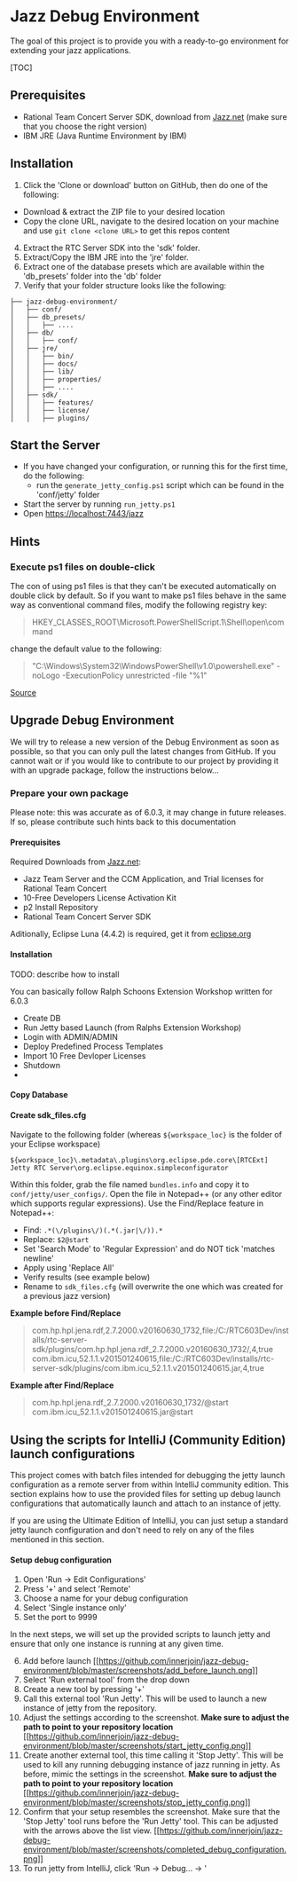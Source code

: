 
Jazz Debug Environment
======================

The goal of this project is to provide you with a ready-to-go environment for extending your jazz applications.

[TOC]

Prerequisites
-------------
 - Rational Team Concert Server SDK, download from [Jazz.net](https://jazz.net/downloads/rational-team-concert/) (make sure that you choose the right version)
 - IBM JRE (Java Runtime Environment by IBM)

Installation
------------
 1. Click the 'Clone or download' button on GitHub, then do one of the following:
  - Download & extract the ZIP file to your desired location
  - Copy the clone URL, navigate to the desired location on your machine and use `git clone <clone URL>` to get this repos content
 4. Extract the RTC Server SDK into the 'sdk' folder.
 5. Extract/Copy the IBM JRE into the 'jre' folder.
 6. Extract one of the database presets which are available within the 'db_presets' folder into the 'db' folder
 7. Verify that your folder structure looks like the following:

```
├── jazz-debug-environment/
│   ├── conf/
│   ├── db_presets/
│   │   ├── ....
│   ├── db/
│   │   ├── conf/
│   ├── jre/
│   │   ├── bin/
│   │   ├── docs/
│   │   ├── lib/
│   │   ├── properties/
│   │   ├── ....
│   ├── sdk/
│   │   ├── features/
│   │   ├── license/
│   │   ├── plugins/
```

Start the Server
----------------

 - If you have changed your configuration, or running this for the first time, do the following:
	 - run the `generate_jetty_config.ps1` script which can be found in the 'conf/jetty' folder
 - Start the server by running `run_jetty.ps1`
 - Open [https://localhost:7443/jazz](https://localhost:7443/jazz)


Hints
-----
### Execute ps1 files on double-click
The con of using ps1 files is that they can't be executed automatically on double click by default. So if you want to make ps1 files behave in the same way as conventional command files, modify the following registry key:

> HKEY_CLASSES_ROOT\Microsoft.PowerShellScript.1\Shell\open\command

change the default value to the following:

> "C:\Windows\System32\WindowsPowerShell\v1.0\powershell.exe" -noLogo -ExecutionPolicy unrestricted -file "%1"

[Source](http://stackoverflow.com/a/20623597)

Upgrade Debug Environment
-------------------------
We will try to release a new version of the Debug Environment as soon as possible, so that you can only pull the latest changes from GitHub. If you cannot wait or if you would like to contribute to our project by providing it with an upgrade package, follow the instructions below...

### Prepare your own package
Please note: this was accurate as of 6.0.3, it may change in future releases. If so, please contribute such hints back to this documentation

#### Prerequisites
Required Downloads from [Jazz.net](https://jazz.net/downloads/rational-team-concert/):

 - Jazz Team Server and the CCM Application, and Trial licenses for Rational Team Concert
 - 10-Free Developers License Activation Kit
 - p2 Install Repository
 - Rational Team Concert Server SDK 

Aditionally, Eclipse Luna (4.4.2) is required, get it from [eclipse.org](https://eclipse.org/downloads/packages/eclipse-ide-java-ee-developers/lunasr2)

#### Installation
TODO: describe how to install

You can basically follow Ralph Schoons Extension Workshop written for 6.0.3

 - Create DB
 - Run Jetty based Launch (from Ralphs Extension Workshop)
 - Login with ADMIN/ADMIN
 - Deploy Predefined Process Templates
 - Import 10 Free Devloper Licenses
 - Shutdown
 - 
 
#### Copy Database


#### Create sdk_files.cfg
Navigate to the following folder (whereas `${workspace_loc}` is the folder of your Eclipse workspace)

    ${workspace_loc}\.metadata\.plugins\org.eclipse.pde.core\[RTCExt] Jetty RTC Server\org.eclipse.equinox.simpleconfigurator

Within this folder, grab the file named `bundles.info` and copy it to `conf/jetty/user_configs/`. Open the file in Notepad++ (or any other editor which supports regular expressions).
Use the Find/Replace feature in Notepad++:

 - Find: `.*(\/plugins\/)(.*(.jar|\/)).*`
 - Replace: `$2@start`
 - Set 'Search Mode' to 'Regular Expression' and do NOT tick 'matches newline'
 - Apply using 'Replace All'
 - Verify results (see example below)
 - Rename to `sdk_files.cfg` (will overwrite the one which was created for a previous jazz version)

**Example before Find/Replace**

>com.hp.hpl.jena.rdf,2.7.2000.v20160630_1732,file:/C:/RTC603Dev/installs/rtc-server-sdk/plugins/com.hp.hpl.jena.rdf_2.7.2000.v20160630_1732/,4,true
>com.ibm.icu,52.1.1.v201501240615,file:/C:/RTC603Dev/installs/rtc-server-sdk/plugins/com.ibm.icu_52.1.1.v201501240615.jar,4,true

**Example after Find/Replace**

> com.hp.hpl.jena.rdf_2.7.2000.v20160630_1732/@start
> com.ibm.icu_52.1.1.v201501240615.jar@start

Using the scripts for IntelliJ (Community Edition) launch configurations
------------------------------------------------------------------------

This project comes with batch files intended for debugging the jetty launch configuration as a remote server from within IntelliJ community edition. This section explains how to use the provided files for setting up debug launch configurations that automatically launch and attach to an instance of jetty.

If you are using the Ultimate Edition of IntelliJ, you can just setup a standard jetty launch configuration and don't need to rely on any of the files mentioned in this section.

#### Setup debug configuration

 1. Open 'Run -> Edit Configurations'
 2. Press '+' and select 'Remote'
 3. Choose a name for your debug configuration
 4. Select 'Single instance only'
 5. Set the port to 9999

In the next steps, we will set up the provided scripts to launch jetty and ensure that only one instance is running at any given time.

 6. Add before launch
[[https://github.com/innerjoin/jazz-debug-environment/blob/master/screenshots/add_before_launch.png]]
 7. Select 'Run external tool' from the drop down
 8. Create a new tool by pressing '+'
 9. Call this external tool 'Run Jetty'. This will be used to launch a new instance of jetty from the repository.
 10. Adjust the settings according to the screenshot. **Make sure to adjust the path to point to your repository location**
[[https://github.com/innerjoin/jazz-debug-environment/blob/master/screenshots/start_jetty_config.png]]
 11. Create another external tool, this time calling it 'Stop Jetty'. This will be used to kill any running debugging instance of jazz running in jetty. As before, mimic the settings in the screenshot. **Make sure to adjust the path to point to your repository location**
[[https://github.com/innerjoin/jazz-debug-environment/blob/master/screenshots/stop_jetty_config.png]]
 12. Confirm that your setup resembles the screenshot. Make sure that the 'Stop Jetty' tool runs before the 'Run Jetty' tool. This can be adjusted with the arrows above the list view.
[[https://github.com/innerjoin/jazz-debug-environment/blob/master/screenshots/completed_debug_configuration.png]]
 13. To run jetty from IntelliJ, click 'Run -> Debug... -> <Name of your debug configuration>'
